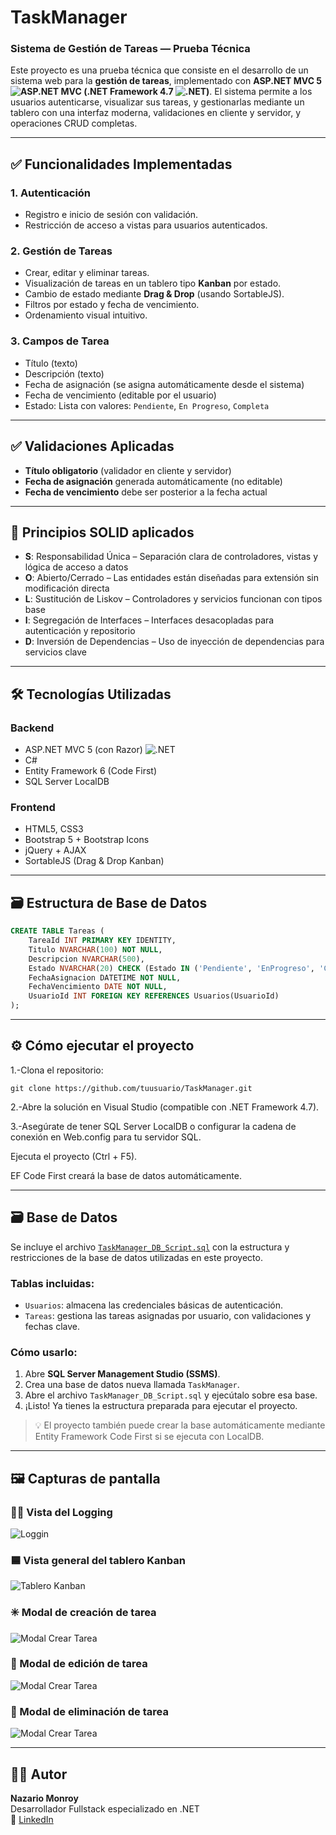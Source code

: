 # TaskManager  
### Sistema de Gestión de Tareas — Prueba Técnica

Este proyecto es una prueba técnica que consiste en el desarrollo de un sistema web para la **gestión de tareas**, implementado con **ASP.NET MVC 5 ![ASP.NET MVC](https://img.shields.io/badge/ASP.NET_MVC-5-green) (.NET Framework 4.7 ![.NET](https://img.shields.io/badge/.NET-4.7-blue))**. El sistema permite a los usuarios autenticarse, visualizar sus tareas, y gestionarlas mediante un tablero con una interfaz moderna, validaciones en cliente y servidor, y operaciones CRUD completas.

---

## ✅ Funcionalidades Implementadas

### 1. **Autenticación**
- Registro e inicio de sesión con validación.
- Restricción de acceso a vistas para usuarios autenticados.

### 2. **Gestión de Tareas**
- Crear, editar y eliminar tareas.
- Visualización de tareas en un tablero tipo **Kanban** por estado.
- Cambio de estado mediante **Drag & Drop** (usando SortableJS).
- Filtros por estado y fecha de vencimiento.
- Ordenamiento visual intuitivo.

### 3. **Campos de Tarea**
- Título (texto)
- Descripción (texto)
- Fecha de asignación (se asigna automáticamente desde el sistema)
- Fecha de vencimiento (editable por el usuario)
- Estado: Lista con valores: `Pendiente`, `En Progreso`, `Completa`

---

## ✅ Validaciones Aplicadas

- **Título obligatorio** (validador en cliente y servidor)
- **Fecha de asignación** generada automáticamente (no editable)
- **Fecha de vencimiento** debe ser posterior a la fecha actual

---

## 🧠 Principios SOLID aplicados

- **S**: Responsabilidad Única – Separación clara de controladores, vistas y lógica de acceso a datos  
- **O**: Abierto/Cerrado – Las entidades están diseñadas para extensión sin modificación directa  
- **L**: Sustitución de Liskov – Controladores y servicios funcionan con tipos base  
- **I**: Segregación de Interfaces – Interfaces desacopladas para autenticación y repositorio  
- **D**: Inversión de Dependencias – Uso de inyección de dependencias para servicios clave  

---

## 🛠️ Tecnologías Utilizadas

### Backend
- ASP.NET MVC 5 (con Razor) ![.NET](https://img.shields.io/badge/.NET-4.7-blue)
- C#
- Entity Framework 6 (Code First)
- SQL Server LocalDB

### Frontend
- HTML5, CSS3
- Bootstrap 5 + Bootstrap Icons
- jQuery + AJAX
- SortableJS (Drag & Drop Kanban)

---
## 🗃️ Estructura de Base de Datos

```sql
CREATE TABLE Tareas (
    TareaId INT PRIMARY KEY IDENTITY,
    Titulo NVARCHAR(100) NOT NULL,
    Descripcion NVARCHAR(500),
    Estado NVARCHAR(20) CHECK (Estado IN ('Pendiente', 'EnProgreso', 'Completa')),
    FechaAsignacion DATETIME NOT NULL,
    FechaVencimiento DATE NOT NULL,
    UsuarioId INT FOREIGN KEY REFERENCES Usuarios(UsuarioId)
);
```
---
## ⚙️ Cómo ejecutar el proyecto 

1.-Clona el repositorio:

```
git clone https://github.com/tuusuario/TaskManager.git
```
2.-Abre la solución en Visual Studio (compatible con .NET Framework 4.7).

3.-Asegúrate de tener SQL Server LocalDB o configurar la cadena de conexión en Web.config para tu servidor SQL.

Ejecuta el proyecto (Ctrl + F5).

EF Code First creará la base de datos automáticamente.

---
## 🗃️ Base de Datos

Se incluye el archivo [`TaskManager_DB_Script.sql`](TaskManager/Database/TaskManager_DB_Script.sql) con la estructura y restricciones de la base de datos utilizadas en este proyecto.

### Tablas incluidas:

- `Usuarios`: almacena las credenciales básicas de autenticación.
- `Tareas`: gestiona las tareas asignadas por usuario, con validaciones y fechas clave.

### Cómo usarlo:

1. Abre **SQL Server Management Studio (SSMS)**.
2. Crea una base de datos nueva llamada `TaskManager`.
3. Abre el archivo `TaskManager_DB_Script.sql` y ejecútalo sobre esa base.
4. ¡Listo! Ya tienes la estructura preparada para ejecutar el proyecto.

> 💡 El proyecto también puede crear la base automáticamente mediante Entity Framework Code First si se ejecuta con LocalDB.

---
## 🖼️ Capturas de pantalla

### 👨‍💻 Vista del Logging 
![Loggin](TaskManagerLuisMonroy/Capturas/kanban-logging-view.png)

### 🟦 Vista general del tablero Kanban
![Tablero Kanban](TaskManagerLuisMonroy/Capturas/kanban-view.png)

### ✳️ Modal de creación de tarea
![Modal Crear Tarea](TaskManagerLuisMonroy/Capturas/modal-crear.png)

### 🎨 Modal de edición de tarea
![Modal Crear Tarea](TaskManagerLuisMonroy/Capturas/modal-editar.png)

### 🔴 Modal de eliminación de tarea
![Modal Crear Tarea](TaskManagerLuisMonroy/Capturas/modal-eliminar.png)

---
## 👨‍💻 Autor

**Nazario Monroy**  
Desarrollador Fullstack especializado en .NET  
🔗 [LinkedIn](https://www.linkedin.com/in/nazario-monroy98)
